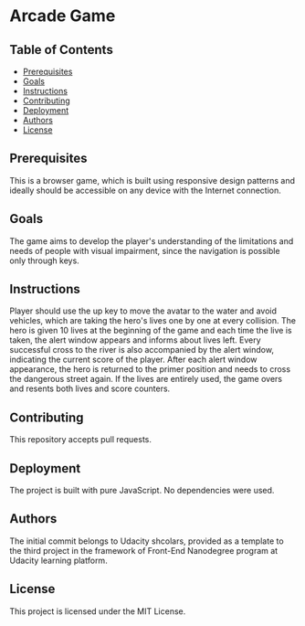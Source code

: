 # Arcade Game

## Table of Contents

* [Prerequisites](#prerequisites)
* [Goals](#goals)
* [Instructions](#instructions)
* [Contributing](#contributing)
* [Deployment](#deployment)
* [Authors](#authors)
* [License](#license)


## Prerequisites

This is a browser game, which is built using responsive design patterns and ideally should be accessible on any device with the Internet connection.

## Goals

The game aims to develop the player's understanding of the limitations and needs of people with visual impairment, since the navigation is possible only through keys.

## Instructions

Player should use the up key to move the avatar to the water and avoid vehicles, which are taking the hero's lives one by one at every collision. The hero is given 10 lives at the beginning of the game and each time the live is taken, the alert window appears and informs about lives left. Every successful cross to the river is also accompanied by the alert window, indicating the current score of the player. After each alert window appearance, the hero is returned to the primer position and needs to cross the dangerous street again. If the lives are entirely used, the game overs and resents both lives and score counters.

## Contributing

This repository accepts pull requests.

## Deployment

The project is built with pure JavaScript. No dependencies were used.

## Authors

The initial commit belongs to Udacity shcolars, provided as a template to the third project in the framework of Front-End Nanodegree program at Udacity learning platform.

## License

This project is licensed under the MIT License.
